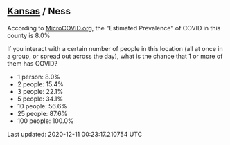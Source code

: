 
## [Kansas](/united-states/kansas) / Ness

According to [MicroCOVID.org](http://microcovid.org),
the "Estimated Prevalence" of COVID in this county is 8.0%

If you interact with a certain number of people in this location
(all at once in a group, or spread out across the day), what is the chance that
1 or more of them has COVID?

- 1 person: 8.0%
- 2 people: 15.4%
- 3 people: 22.1%
- 5 people: 34.1%
- 10 people: 56.6%
- 25 people: 87.6%
- 100 people: 100.0%

Last updated: 2020-12-11 00:23:17.210754 UTC
